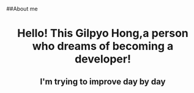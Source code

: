 ##About me

<h1 align="center">Hello! This Gilpyo Hong,a person who dreams of becoming a developer!</h1>
<h2 align="center">I'm trying to improve day by day</h2>
